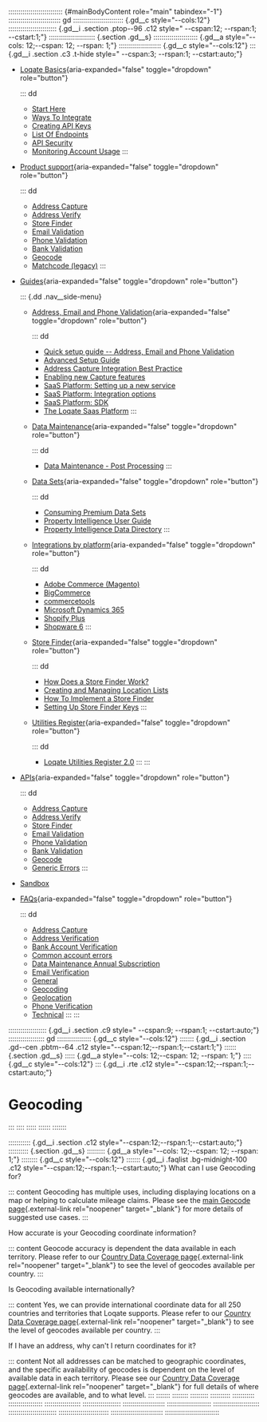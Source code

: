 ::::::::::::::::::::::::::: {#mainBodyContent role="main" tabindex="-1"}
:::::::::::::::::::::::::: gd
::::::::::::::::::::::::: {.gd__c style="--cols:12"}
:::::::::::::::::::::::: {.gd__i .section .ptop--96 .c12 style=" --cspan:12; --rspan:1; --cstart:1;"}
::::::::::::::::::::::: {.section .gd__s}
:::::::::::::::::::::: {.gd__a style="--cols: 12;--cspan: 12; --rspan: 1;"}
::::::::::::::::::::: {.gd__c style="--cols:12"}
::: {.gd__i .section .c3 .t-hide style=" --cspan:3; --rspan:1; --cstart:auto;"}
- [Loqate Basics](#){aria-expanded="false" toggle="dropdown"
  role="button"}

  ::: dd
  - [Start Here](/developers/getting-started/)
  - [Ways To Integrate](/developers/getting-started/ways-to-integrate/)
  - [Creating API Keys](/developers/getting-started/creating-api-keys/)
  - [List Of Endpoints](/developers/getting-started/list-of-endpoints/)
  - [API Security](/developers/getting-started/api-security/)
  - [Monitoring Account
    Usage](/developers/getting-started/monitoring-account-usage/)
  :::
- [Product support](#){aria-expanded="false" toggle="dropdown"
  role="button"}

  ::: dd
  - [Address Capture](/developers/address-capture/)
  - [Address Verify](/developers/address-verify/)
  - [Store Finder](/developers/store-finder/)
  - [Email Validation](/developers/email-validation/)
  - [Phone Validation](/developers/phone-verification/)
  - [Bank Validation](/developers/bank-verification/)
  - [Geocode](/developers/geocode/)
  - [Matchcode (legacy)](/developers/matchcode/)
  :::
- [Guides](#){aria-expanded="false" toggle="dropdown" role="button"}

  ::: {.dd .nav__side-menu}
  - [Address, Email and Phone Validation](#){aria-expanded="false"
    toggle="dropdown" role="button"}

    ::: dd
    - [Quick setup guide -- Address, Email and Phone
      Validation](/developers/guides/quick/)
    - [Advanced Setup Guide](/developers/guides/advanced-setup-guide/)
    - [Address Capture Integration Best
      Practice](/developers/guides/address-capture-integration-best-practice/)
    - [Enabling new Capture
      features](/developers/guides/enabling-new-capture-features/)
    - [SaaS Platform: Setting up a new
      service](/developers/guides/saas-platform-setting-up/)
    - [SaaS Platform: Integration
      options](/developers/guides/saas-platform-integration-options/)
    - [SaaS Platform: SDK](/developers/guides/saas-platform-sdk/)
    - [The Loqate Saas
      Platform](/developers/guides/the-loqate-saas-platform/)
    :::
  - [Data Maintenance](#){aria-expanded="false" toggle="dropdown"
    role="button"}

    ::: dd
    - [Data Maintenance - Post
      Processing](/developers/guides/data-maintenance-post-processing/)
    :::
  - [Data Sets](#){aria-expanded="false" toggle="dropdown"
    role="button"}

    ::: dd
    - [Consuming Premium Data
      Sets](/developers/guides/consuming-premium-data-sets/)
    - [Property Intelligence User
      Guide](/developers/guides/property-intelligence-user-guide/)
    - [Property Intelligence Data
      Directory](/developers/guides/property-intelligence-data-directory/)
    :::
  - [Integrations by platform](#){aria-expanded="false"
    toggle="dropdown" role="button"}

    ::: dd
    - [Adobe Commerce
      (Magento)](/developers/guides/adobe-commerce-magento-integration-guide/)
    - [BigCommerce](/developers/guides/bigcommerce/)
    - [commercetools](/developers/guides/commercetools-integration/)
    - [Microsoft Dynamics
      365](/developers/guides/loqate-for-microsoft-dynamics-365/)
    - [Shopify
      Plus](/developers/guides/the-loqate-shopify-integration-guide/)
    - [Shopware
      6](/developers/guides/loqate-plugin-for-shopware-6-configuration-guide/)
    :::
  - [Store Finder](#){aria-expanded="false" toggle="dropdown"
    role="button"}

    ::: dd
    - [How Does a Store Finder
      Work?](/developers/guides/how-does-a-store-finder-work/)
    - [Creating and Managing Location
      Lists](/developers/guides/creating-and-managing-location-lists/)
    - [How To Implement a Store
      Finder](/developers/guides/how-to-implement-a-store-finder/)
    - [Setting Up Store Finder
      Keys](/developers/guides/setting-up-store-finder-keys/)
    :::
  - [Utilities Register](#){aria-expanded="false" toggle="dropdown"
    role="button"}

    ::: dd
    - [Loqate Utilities Register
      2.0](/developers/guides/loqate-utilities-register/)
    :::
  :::
- [APIs](/developers/api/){aria-expanded="false" toggle="dropdown"
  role="button"}

  ::: dd
  - [Address Capture](/developers/api/capture/)
  - [Address Verify](/developers/api/cleanseplus/)
  - [Store Finder](/developers/apis/location-services/)
  - [Email Validation](/developers/api/emailvalidation/)
  - [Phone Validation](/developers/api/phonenumbervalidation/)
  - [Bank Validation](/developers/api/bankaccountvalidation/)
  - [Geocode](/developers/api/distancesanddirections/)
  - [Generic Errors](/developers/api/generic-errors/)
  :::
- [Sandbox](/developers/sandbox/)
- [FAQs](#){aria-expanded="false" toggle="dropdown" role="button"}

  ::: dd
  - [Address Capture](/developers/faqs/Address-Capture)
  - [Address Verification](/developers/faqs/Address-Verification)
  - [Bank Account
    Verification](/developers/faqs/Bank-Account-Verification)
  - [Common account errors](/developers/faqs/Common-account-errors)
  - [Data Maintenance Annual
    Subscription](/developers/faqs/Data-Maintenance-Annual-Subscription)
  - [Email Verification](/developers/faqs/Email-Verification)
  - [General](/developers/faqs/General)
  - [Geocoding](/developers/faqs/Geocoding)
  - [Geolocation](/developers/faqs/Geolocation)
  - [Phone Verification](/developers/faqs/Phone-Verification)
  - [Technical](/developers/faqs/Technical)
  :::
:::

::::::::::::::::::: {.gd__i .section .c9 style=" --cspan:9; --rspan:1; --cstart:auto;"}
:::::::::::::::::: gd
::::::::::::::::: {.gd__c style="--cols:12"}
::::::: {.gd__i .section .gd--cen .pbtm--64 .c12 style="--cspan:12;--rspan:1;--cstart:1;"}
:::::: {.section .gd__s}
::::: {.gd__a style="--cols: 12;--cspan: 12; --rspan: 1;"}
:::: {.gd__c style="--cols:12"}
::: {.gd__i .rte .c12 style="--cspan:12;--rspan:1;--cstart:auto;"}
# Geocoding
:::
::::
:::::
::::::
:::::::

::::::::::: {.gd__i .section .c12 style="--cspan:12;--rspan:1;--cstart:auto;"}
:::::::::: {.section .gd__s}
::::::::: {.gd__a style="--cols: 12;--cspan: 12; --rspan: 1;"}
:::::::: {.gd__c style="--cols:12"}
::::::: {.gd__i .faqlist .bg-midnight-100 .c12 style="--cspan:12;--rspan:1;--cstart:auto;"}
What can I use Geocoding for?

::: content
Geocoding has multiple uses, including displaying locations on a map or
helping to calculate mileage claims. Please see the [main Geocode
page](https://www.loqate.com/en-gb/geocode/){.external-link
rel="noopener" target="_blank"} for more details of suggested use cases.
:::

How accurate is your Geocoding coordinate information?

::: content
Geocode accuracy is dependent the data available in each territory.
Please refer to our [Country Data Coverage
page](https://support.loqate.com/coverage-full/){.external-link
rel="noopener" target="_blank"} to see the level of geocodes available
per country.
:::

Is Geocoding available internationally?

::: content
Yes, we can provide international coordinate data for all 250 countries
and territories that Loqate supports. Please refer to our [Country Data
Coverage page](https://support.loqate.com/coverage-full/){.external-link
rel="noopener" target="_blank"} to see the level of geocodes available
per country.
:::

If I have an address, why can\'t I return coordinates for it?

::: content
Not all addresses can be matched to geographic coordinates, and the
specific availability of geocodes is dependent on the level of available
data in each territory. Please see our [Country Data Coverage
page](https://support.loqate.com/coverage-full/){.external-link
rel="noopener" target="_blank"} for full details of where geocodes are
available, and to what level.
:::
:::::::
::::::::
:::::::::
::::::::::
:::::::::::
:::::::::::::::::
::::::::::::::::::
:::::::::::::::::::
:::::::::::::::::::::
::::::::::::::::::::::
:::::::::::::::::::::::
::::::::::::::::::::::::
:::::::::::::::::::::::::
::::::::::::::::::::::::::
:::::::::::::::::::::::::::
